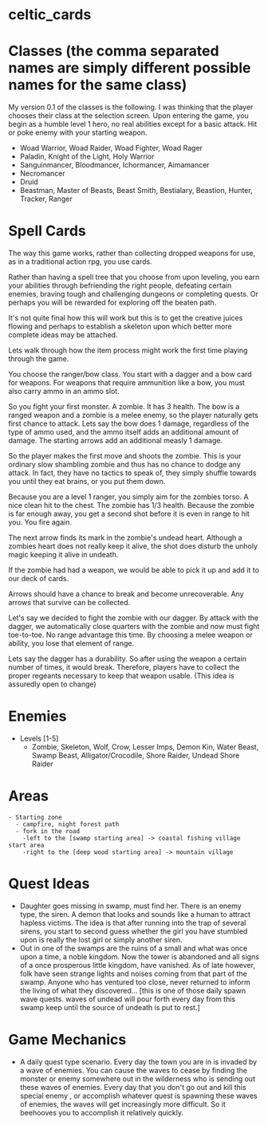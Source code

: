 # celtic_cards

#  Classes (the comma separated names are simply different possible names for the same class)
My version 0.1 of the classes is the following. I was thinking that the player chooses their class at the selection screen. Upon entering the game, you begin as a humble level 1 hero, no real abilities except for a basic attack.  Hit or poke enemy with your starting weapon.

  - Woad Warrior, Woad Raider, Woad Fighter, Woad Rager
  - Paladin, Knight of the Light, Holy Warrior
  - Sanguinmancer, Bloodmancer, Ichormancer, Aimamancer
  - Necromancer
  - Druid
  - Beastman, Master of Beasts, Beast Smith, Bestialary, Beastion, Hunter, Tracker, Ranger
  
# Spell Cards
  The way this game works, rather than collecting dropped weapons for use, as in a traditional action rpg, you use cards.

  Rather than having a spell tree that you choose from upon leveling, you earn your abilities through befriending the right people, defeating certain enemies, braving tough and challenging dungeons or completing quests.  Or perhaps you will be rewarded for exploring off the beaten path.
  
  It's not quite final how this will work but this is to get the creative juices flowing and perhaps to establish a skeleton upon which better more complete ideas may be attached.
  
  Lets walk through how the item process might work the first time playing through the game.
  
  You choose the ranger/bow class.  You start with a dagger and a bow card for weapons.  For weapons that require ammunition like a bow, you must also carry ammo in an ammo slot.
  
  So you fight your first monster. A zombie.  It has 3 health.  The bow is a ranged weapon and a zombie is a melee enemy, so the player naturally gets first chance to attack.  Lets say the bow does 1 damage, regardless of the type of ammo used, and the ammo itself adds an additional amount of damage. The starting arrows add an additional measly 1 damage.
  
  So the player makes the first move and shoots the zombie.  This is your ordinary slow shambling zombie and thus has no chance to dodge any attack.  In fact, they have no tactics to speak of, they simply shuffle towards you until they eat brains, or you put them down.
  
  Because you are a level 1 ranger, you simply aim for the zombies torso.  A nice clean hit to the chest.  The zombie has 1/3 health.  Because the zombie is far enough away, you get a second shot before it is even in range to hit you.  You fire again.
  
  The next arrow finds its mark in the zombie's undead heart.  Although a zombies heart does not really keep it alive, the shot does disturb the unholy magic keeping it alive in undeath.
  
  If the zombie had had a weapon, we would be able to pick it up and add it to our deck of cards.
  
  Arrows should have a chance to break and become unrecoverable.  Any arrows that survive can be collected.
  
  Let's say we decided to fight the zombie with our dagger. By attack with the dagger, we automatically close quarters with the zombie and now must fight toe-to-toe. No range advantage this time.  By choosing a melee weapon or ability, you lose that element of range.
  
  Lets say the dagger has a durability.  So after using the weapon a certain number of times, it would break.  Therefore, players have to collect the proper regeants necessary to keep that weapon usable. (This idea is assuredly open to change)



# Enemies
  - Levels [1-5]
    - Zombie, Skeleton, Wolf, Crow, Lesser Imps, Demon Kin, Water Beast, Swamp Beast, Alligator/Crocodile, Shore Raider, Undead Shore Raider

# Areas
    - Starting zone
      - campfire, night forest path
      - fork in the road
        -left to the [swamp starting area] -> coastal fishing village start area
        -right to the [deep wood starting area] -> mountain village
        
# Quest Ideas
  - Daughter goes missing in swamp, must find her.  There is an enemy type, the siren.  A demon that looks and sounds like a       human to attract hapless victims.  The idea is that after running into the trap of several sirens, you start to second guess   whether the girl you have stumbled upon is really the lost girl or simply another siren.
  - Out in one of the swamps are the ruins of a small and what was once upon a time, a noble kingdom.  Now the tower is abandoned and all signs of a once prosperous little kingdom, have vanished.  As of late however, folk have seen strange lights and noises coming from that part of the swamp.  Anyone who has ventured too close, never returned to inform the living of what they discovered... [this is one of those daily spawn wave quests. waves of undead will pour forth every day from this swamp keep until the source of undeath is put to rest.]
    
# Game Mechanics
  - A daily quest type scenario.  Every day the town you are in is invaded by a wave of enemies. You can cause the waves to cease by finding the monster or enemy somewhere out in the wilderness who is sending out these waves of enemies.  Every day that you don't go out and kill this special enemy , or accomplish whatever quest is spawning these waves of enemies, the waves will get increasingly more difficult.  So it beehooves you to accomplish it relatively quickly.
